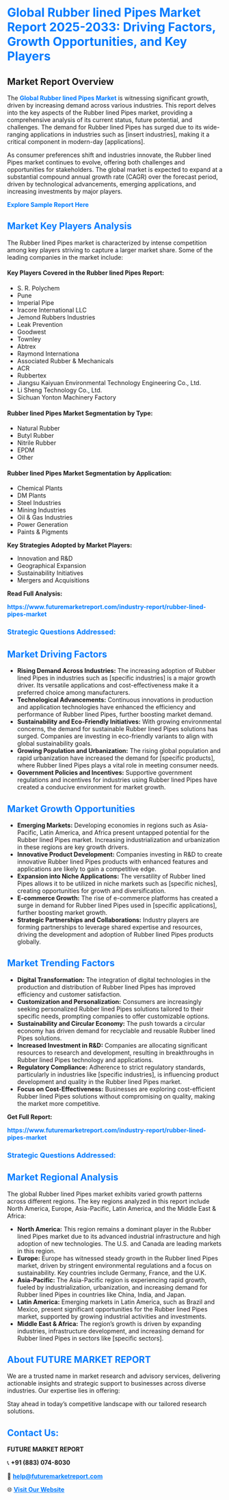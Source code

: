 <h1 style="color: #007BFF;">Global Rubber lined Pipes Market Report 2025-2033: Driving Factors, Growth Opportunities, and Key Players</h1>

<section id="overview">
<h2>Market Report Overview</h2>
<p>The <a href="https://www.futuremarketreport.com/industry-report/rubber-lined-pipes-market" style="color: #007BFF; text-decoration: none;"><strong>Global Rubber lined Pipes Market</strong></a> is witnessing significant growth, driven by increasing demand across various industries. This report delves into the key aspects of the Rubber lined Pipes market, providing a comprehensive analysis of its current status, future potential, and challenges. The demand for Rubber lined Pipes has surged due to its wide-ranging applications in industries such as [insert industries], making it a critical component in modern-day [applications].</p>
<p>As consumer preferences shift and industries innovate, the Rubber lined Pipes market continues to evolve, offering both challenges and opportunities for stakeholders. The global market is expected to expand at a substantial compound annual growth rate (CAGR) over the forecast period, driven by technological advancements, emerging applications, and increasing investments by major players.</p>
</section>

<section id="overview">
<p><a href="https://www.futuremarketreport.com/request-sample/reportId=109500" style="color: #007BFF; text-decoration: none;"><strong>Explore Sample Report Here</strong></a></p>
</section>

<section id="key-players">
<h2 style="color: #007BFF;">Market Key Players Analysis</h2>
<p>The Rubber lined Pipes market is characterized by intense competition among key players striving to capture a larger market share. Some of the leading companies in the market include:</p>
<h4>Key Players Covered in the Rubber lined Pipes Report:</h4>
<ul><li>S. R. Polychem</li><li>Pune</li><li>Imperial Pipe</li><li>Iracore International LLC</li><li>Jemond Rubbers Industries</li><li>Leak Prevention</li><li>Goodwest</li><li>Townley</li><li>Abtrex</li><li>Raymond Internationa</li><li>Associated Rubber &amp; Mechanicals</li><li>ACR</li><li>Rubbertex</li><li>Jiangsu Kaiyuan Environmental Technology Engineering Co., Ltd.</li><li>Li Sheng Technology Co., Ltd.</li><li>Sichuan Yonton Machinery Factory</li></ul>
<h4>Rubber lined Pipes Market Segmentation by Type:</h4>
<ul><li>Natural Rubber</li><li>Butyl Rubber</li><li>Nitrile Rubber</li><li>EPDM</li><li>Other</li></ul>

<h4>Rubber lined Pipes Market Segmentation by Application:</h4>
<ul><li>Chemical Plants</li><li>DM Plants</li><li>Steel Industries</li><li>Mining Industries</li><li>Oil &amp; Gas Industries</li><li>Power Generation</li><li>Paints &amp; Pigments</li></ul>
<p><strong>Key Strategies Adopted by Market Players:</strong></p>
<ul>
<li>Innovation and R&D</li>
<li>Geographical Expansion</li>
<li>Sustainability Initiatives</li>
<li>Mergers and Acquisitions</li>
</ul>
</section>

<section>
<p><strong>Read Full Analysis: </strong></p><a href="https://www.futuremarketreport.com/industry-report/rubber-lined-pipes-market" style="color: #007BFF; text-decoration: none;"><strong>https://www.futuremarketreport.com/industry-report/rubber-lined-pipes-market</strong></a>
<h3 style="color: #007BFF;">Strategic Questions Addressed:</h3>
</section>

<section id="driving-factors">
<h2 style="color: #007BFF;">Market Driving Factors</h2>
<ul>
<li><strong>Rising Demand Across Industries:</strong> The increasing adoption of Rubber lined Pipes in industries such as [specific industries] is a major growth driver. Its versatile applications and cost-effectiveness make it a preferred choice among manufacturers.</li>
<li><strong>Technological Advancements:</strong> Continuous innovations in production and application technologies have enhanced the efficiency and performance of Rubber lined Pipes, further boosting market demand.</li>
<li><strong>Sustainability and Eco-Friendly Initiatives:</strong> With growing environmental concerns, the demand for sustainable Rubber lined Pipes solutions has surged. Companies are investing in eco-friendly variants to align with global sustainability goals.</li>
<li><strong>Growing Population and Urbanization:</strong> The rising global population and rapid urbanization have increased the demand for [specific products], where Rubber lined Pipes plays a vital role in meeting consumer needs.</li>
<li><strong>Government Policies and Incentives:</strong> Supportive government regulations and incentives for industries using Rubber lined Pipes have created a conducive environment for market growth.</li>
</ul>
</section>

<section id="growth-opportunities">
<h2 style="color: #007BFF;">Market Growth Opportunities</h2>
<ul>
<li><strong>Emerging Markets:</strong> Developing economies in regions such as Asia-Pacific, Latin America, and Africa present untapped potential for the Rubber lined Pipes market. Increasing industrialization and urbanization in these regions are key growth drivers.</li>
<li><strong>Innovative Product Development:</strong> Companies investing in R&D to create innovative Rubber lined Pipes products with enhanced features and applications are likely to gain a competitive edge.</li>
<li><strong>Expansion into Niche Applications:</strong> The versatility of Rubber lined Pipes allows it to be utilized in niche markets such as [specific niches], creating opportunities for growth and diversification.</li>
<li><strong>E-commerce Growth:</strong> The rise of e-commerce platforms has created a surge in demand for Rubber lined Pipes used in [specific applications], further boosting market growth.</li>
<li><strong>Strategic Partnerships and Collaborations:</strong> Industry players are forming partnerships to leverage shared expertise and resources, driving the development and adoption of Rubber lined Pipes products globally.</li>
</ul>
</section>

<section id="trending-factors">
<h2 style="color: #007BFF;">Market Trending Factors</h2>
<ul>
<li><strong>Digital Transformation:</strong> The integration of digital technologies in the production and distribution of Rubber lined Pipes has improved efficiency and customer satisfaction.</li>
<li><strong>Customization and Personalization:</strong> Consumers are increasingly seeking personalized Rubber lined Pipes solutions tailored to their specific needs, prompting companies to offer customizable options.</li>
<li><strong>Sustainability and Circular Economy:</strong> The push towards a circular economy has driven demand for recyclable and reusable Rubber lined Pipes solutions.</li>
<li><strong>Increased Investment in R&D:</strong> Companies are allocating significant resources to research and development, resulting in breakthroughs in Rubber lined Pipes technology and applications.</li>
<li><strong>Regulatory Compliance:</strong> Adherence to strict regulatory standards, particularly in industries like [specific industries], is influencing product development and quality in the Rubber lined Pipes market.</li>
<li><strong>Focus on Cost-Effectiveness:</strong> Businesses are exploring cost-efficient Rubber lined Pipes solutions without compromising on quality, making the market more competitive.</li>
</ul>
</section>

<section>
<p><strong>Get Full Report: </strong></p><a href="https://www.futuremarketreport.com/industry-report/rubber-lined-pipes-market" style="color: #007BFF; text-decoration: none;"><strong>https://www.futuremarketreport.com/industry-report/rubber-lined-pipes-market</strong></a>
<h3 style="color: #007BFF;">Strategic Questions Addressed:</h3>
</section>


<section id="regional-analysis">
<h2 style="color: #007BFF;">Market Regional Analysis</h2>
<p>The global Rubber lined Pipes market exhibits varied growth patterns across different regions. The key regions analyzed in this report include North America, Europe, Asia-Pacific, Latin America, and the Middle East & Africa:</p>
<ul>
<li><strong>North America:</strong> This region remains a dominant player in the Rubber lined Pipes market due to its advanced industrial infrastructure and high adoption of new technologies. The U.S. and Canada are leading markets in this region.</li>
<li><strong>Europe:</strong> Europe has witnessed steady growth in the Rubber lined Pipes market, driven by stringent environmental regulations and a focus on sustainability. Key countries include Germany, France, and the U.K.</li>
<li><strong>Asia-Pacific:</strong> The Asia-Pacific region is experiencing rapid growth, fueled by industrialization, urbanization, and increasing demand for Rubber lined Pipes in countries like China, India, and Japan.</li>
<li><strong>Latin America:</strong> Emerging markets in Latin America, such as Brazil and Mexico, present significant opportunities for the Rubber lined Pipes market, supported by growing industrial activities and investments.</li>
<li><strong>Middle East & Africa:</strong> The region’s growth is driven by expanding industries, infrastructure development, and increasing demand for Rubber lined Pipes in sectors like [specific sectors].</li>
</ul>
</section>

<footer>
<h2 style="color: #007BFF;">About FUTURE MARKET REPORT</h2>
<p>We are a trusted name in market research and advisory services, delivering actionable insights and strategic support to businesses across diverse industries. Our expertise lies in offering:</p>

<p>Stay ahead in today’s competitive landscape with our tailored research solutions.</p>

<h2 style="color: #007BFF;">Contact Us:</h2>
<p><strong>FUTURE MARKET REPORT</strong></p>
<p>📞 <strong>+91 (883) 074-8030</strong></p>
<p>📧 <strong><a href="mailto:help@futuremarketreport.com" style="color: #007BFF;">help@futuremarketreport.com</a></strong></p>
<p>🌐 <strong><a href="https://www.futuremarketreport.com/" style="color: #007BFF;">Visit Our Website</a></strong></p>
</footer>